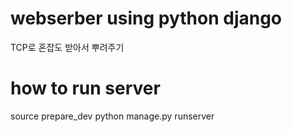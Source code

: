 # webserber using python django
TCP로 혼잡도 받아서 뿌려주기

# how to run server
source prepare_dev
python manage.py runserver